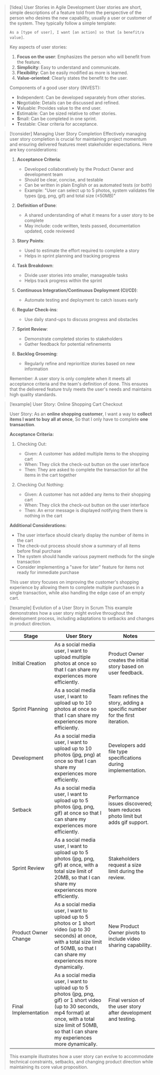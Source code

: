 > [!idea] User Stories in Agile Development
> User stories are short, simple descriptions of a feature told from the perspective of the person who desires the new capability, usually a user or customer of the system. They typically follow a simple template:
> 
> `As a [type of user], I want [an action] so that [a benefit/a value]`.
> 
> Key aspects of user stories:
> 
> 1. **Focus on the user**: Emphasizes the person who will benefit from the feature.
> 2. **Simplicity**: Easy to understand and communicate.
> 3. **Flexibility**: Can be easily modified as more is learned.
> 4. **Value-oriented**: Clearly states the benefit to the user.
> 
> Components of a good user story (INVEST):
> - **I**ndependent: Can be developed separately from other stories.
> - **N**egotiable: Details can be discussed and refined.
> - **V**aluable: Provides value to the end user.
> - **E**stimable: Can be sized relative to other stories.
> - **S**mall: Can be completed in one sprint.
> - **T**estable: Clear criteria for acceptance.

> [!consider] Managing User Story Completion
> Effectively managing user story completion is crucial for maintaining project momentum and ensuring delivered features meet stakeholder expectations. Here are key considerations:
> 
> 1. **Acceptance Criteria**:
>    - Developed collaboratively by the Product Owner and development team
>    - Should be clear, concise, and testable
>    - Can be written in plain English or as automated tests (or both)
>    - Example: "User can select up to 5 photos, system validates file types (jpg, png, gif) and total size (≤50MB)"
> 
> 2. **Definition of Done**:
>    - A shared understanding of what it means for a user story to be complete
>    - May include: code written, tests passed, documentation updated, code reviewed
> 
> 3. **Story Points**:
>    - Used to estimate the effort required to complete a story
>    - Helps in sprint planning and tracking progress
> 
> 4. **Task Breakdown**:
>    - Divide user stories into smaller, manageable tasks
>    - Helps track progress within the sprint
> 
> 5. **Continuous Integration/Continuous Deployment (CI/CD)**:
>    - Automate testing and deployment to catch issues early
> 
> 6. **Regular Check-ins**:
>    - Use daily stand-ups to discuss progress and obstacles
> 
> 7. **Sprint Review**:
>    - Demonstrate completed stories to stakeholders
>    - Gather feedback for potential refinements
> 
> 8. **Backlog Grooming**:
>    - Regularly refine and reprioritize stories based on new information
> 
> Remember: A user story is only complete when it meets all acceptance criteria and the team's definition of done. This ensures that the delivered feature truly meets the user's needs and maintains high quality standards.

> [!example] User Story: Online Shopping Cart Checkout
> 
> User Story:
> As an **online shopping customer**,
> I want a way to **collect items I want to buy all at once**,
> So that I only have to complete **one transaction**.
> 
> **Acceptance Criteria:**
> 
> 1. Checking Out:
>    - Given: A customer has added multiple items to the shopping cart
>    - When: They click the check-out button on the user interface
>    - Then: They are asked to complete the transaction for all the items in the cart together
> 
> 2. Checking Out Nothing:
>    - Given: A customer has not added any items to their shopping cart
>    - When: They click the check-out button on the user interface
>    - Then: An error message is displayed notifying them there is nothing in the cart
> 
> **Additional Considerations:**
> - The user interface should clearly display the number of items in the cart
> - The check-out process should show a summary of all items before final purchase
> - The system should handle various payment methods for the single transaction
> - Consider implementing a "save for later" feature for items not ready for immediate purchase
> 
> This user story focuses on improving the customer's shopping experience by allowing them to complete multiple purchases in a single transaction, while also handling the edge case of an empty cart.

> [!example] Evolution of a User Story in Scrum
> This example demonstrates how a user story might evolve throughout the development process, including adaptations to setbacks and changes in product direction.
> 
> | Stage | User Story | Notes |
> |-------|------------|-------|
> | Initial Creation | As a social media user, I want to upload multiple photos at once so that I can share my experiences more efficiently. | Product Owner creates the initial story based on user feedback. |
> | Sprint Planning | As a social media user, I want to upload up to 10 photos at once so that I can share my experiences more efficiently. | Team refines the story, adding a specific number for the first iteration. |
> | Development | As a social media user, I want to upload up to 10 photos (jpg, png) at once so that I can share my experiences more efficiently. | Developers add file type specifications during implementation. |
> | Setback | As a social media user, I want to upload up to 5 photos (jpg, png, gif) at once so that I can share my experiences more efficiently. | Performance issues discovered; team reduces photo limit but adds gif support. |
> | Sprint Review | As a social media user, I want to upload up to 5 photos (jpg, png, gif) at once, with a total size limit of 20MB, so that I can share my experiences more efficiently. | Stakeholders request a size limit during the review. |
> | Product Owner Change | As a social media user, I want to upload up to 5 photos or 1 short video (up to 30 seconds) at once, with a total size limit of 50MB, so that I can share my experiences more dynamically. | New Product Owner pivots to include video sharing capability. |
> | Final Implementation | As a social media user, I want to upload up to 5 photos (jpg, png, gif) or 1 short video (up to 30 seconds, mp4 format) at once, with a total size limit of 50MB, so that I can share my experiences more dynamically. | Final version of the user story after development and testing. |
> 
> This example illustrates how a user story can evolve to accommodate technical constraints, setbacks, and changing product direction while maintaining its core value proposition.






